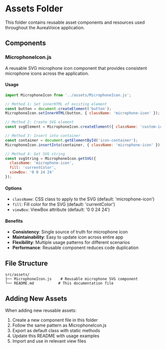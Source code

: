 # Assets Folder

This folder contains reusable asset components and resources used throughout the AureaVoice application.

## Components

### MicrophoneIcon.js

A reusable SVG microphone icon component that provides consistent microphone icons across the application.

#### Usage

```javascript
import MicrophoneIcon from '../assets/MicrophoneIcon.js';

// Method 1: Set innerHTML of existing element
const button = document.createElement('button');
MicrophoneIcon.setInnerHTML(button, { className: 'microphone-icon' });

// Method 2: Create SVG element
const svgElement = MicrophoneIcon.createElement({ className: 'custom-icon' });

// Method 3: Insert into container
const container = document.getElementById('icon-container');
MicrophoneIcon.insertInto(container, { className: 'microphone-icon' });

// Method 4: Get SVG string
const svgString = MicrophoneIcon.getSVG({ 
  className: 'microphone-icon',
  fill: 'currentColor',
  viewBox: '0 0 24 24'
});
```

#### Options

- `className`: CSS class to apply to the SVG (default: 'microphone-icon')
- `fill`: Fill color for the SVG (default: 'currentColor')
- `viewBox`: ViewBox attribute (default: '0 0 24 24')

#### Benefits

- **Consistency**: Single source of truth for microphone icon
- **Maintainability**: Easy to update icon across entire app
- **Flexibility**: Multiple usage patterns for different scenarios
- **Performance**: Reusable component reduces code duplication

## File Structure

```
src/assets/
├── MicrophoneIcon.js    # Reusable microphone SVG component
└── README.md           # This documentation file
```

## Adding New Assets

When adding new reusable assets:

1. Create a new component file in this folder
2. Follow the same pattern as MicrophoneIcon.js
3. Export as default class with static methods
4. Update this README with usage examples
5. Import and use in relevant view files
